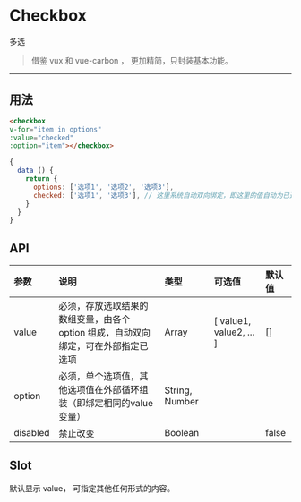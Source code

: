 # Checkbox

多选

> 借鉴 vux 和 vue-carbon ， 更加精简，只封装基本功能。

----

## 用法

```html
<checkbox
v-for="item in options"
:value="checked"
:option="item"></checkbox>
```

```javascript
{
  data () {
    return {
      options: ['选项1', '选项2', '选项3'],
      checked: ['选项1', '选项3'], // 这里系统自动双向绑定，即这里的值自动为已选择项
    }
  }
}
```

## API

| 参数 | 说明 |	类型 | 可选值 | 默认值 |
| :---- | :---- | :---- | :---- | :---- |
| value | 必须，存放选取结果的数组变量，由各个 option 组成，自动双向绑定，可在外部指定已选项 | Array | [ value1, value2, ... ] | [] |
| option | 必须，单个选项值，其他选项值在外部循环组装（即绑定相同的value变量） | String, Number |  |  |
| disabled | 禁止改变 | Boolean | | false |

## Slot

默认显示 value， 可指定其他任何形式的内容。
